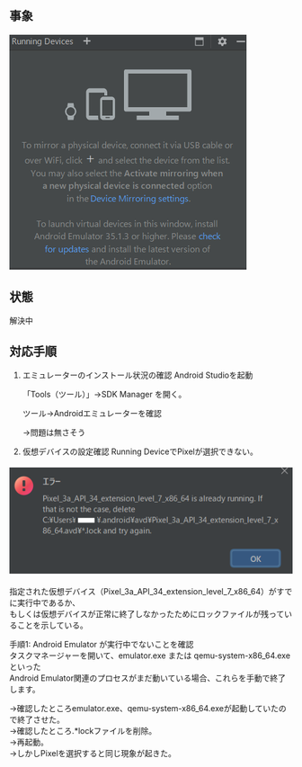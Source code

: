 ## 事象

#### ![エミュレータ非表示.png](/Kotlin/20241010_エミュレータ非表示.png "エミュレータ非表示.png")

## 状態

解決中

## 対応手順

1. エミュレーターのインストール状況の確認
   Android Studioを起動

   「Tools（ツール）」→SDK Manager を開く。

   ツール→Androidエミュレーターを確認

   →問題は無さそう

2. 仮想デバイスの設定確認
   Running DeviceでPixelが選択できない。

#### ![Pixel選択不可.png](/Kotlin/20241010_Pixel選択不可.png "Pixel選択不可.png")

指定された仮想デバイス（Pixel_3a_API_34_extension_level_7_x86_64）がすでに実行中であるか、  
もしくは仮想デバイスが正常に終了しなかったためにロックファイルが残っていることを示している。

手順1: Android Emulator が実行中でないことを確認  
タスクマネージャーを開いて、emulator.exe または qemu-system-x86_64.exe といった  
Android Emulator関連のプロセスがまだ動いている場合、これらを手動で終了します。

→確認したところemulator.exe、qemu-system-x86_64.exeが起動していたので終了させた。  
→確認したところ.\*lockファイルを削除。  
→再起動。  
→しかしPixelを選択すると同じ現象が起きた。
